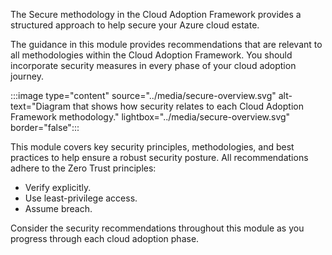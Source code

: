 The Secure methodology in the Cloud Adoption Framework provides a structured approach to help secure your Azure cloud estate.

The guidance in this module provides recommendations that are relevant to all methodologies within the Cloud Adoption Framework. You should incorporate security measures in every phase of your cloud adoption journey.

:::image type="content" source="../media/secure-overview.svg" alt-text="Diagram that shows how security relates to each Cloud Adoption Framework methodology." lightbox="../media/secure-overview.svg" border="false":::

This module covers key security principles, methodologies, and best practices to help ensure a robust security posture. All recommendations adhere to the Zero Trust principles:

- Verify explicitly.
- Use least-privilege access.
- Assume breach.

Consider the security recommendations throughout this module as you progress through each cloud adoption phase.



